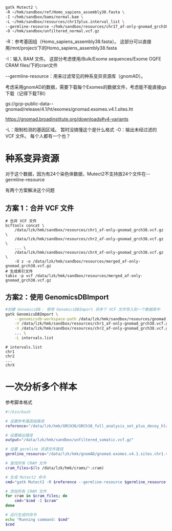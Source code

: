 ``` bash 
gatk Mutect2 \
-R ~/hmk/sandbox/ref/Homo_sapiens_assembly38.fasta \
-I ~/hmk/sandbox/bams/normal.bam \
-L ~/hmk/sandbox/resources/chr17plus.interval_list \
--germline-resource ~/hmk/sandbox/resources/chr17_af-only-gnomad_grch38.vcf.gz \
-O ~/hmk/sandbox/unfiltered_normal.vcf.gz
```

-R：参考基因组（Homo_sapiens_assembly38.fasta）。  这部分可以直接用/mnt/project/下的Homo_sapiens_assembly38.fasta

-I：输入 BAM 文件。  这部分考虑使用/Bulk/Exome sequences/Exome OQFE CRAM files/下的cran文件

--germline-resource：用来过滤常见的种系变异资源库（gnomAD）。

考虑采用gnomAD的数据，需要下载每个Exomes的数据文件，考虑能不能直接gs下载（记得下载TBI）

gs://gcp-public-data--gnomad/release/4.1/ht/exomes/gnomad.exomes.v4.1.sites.ht

https://gnomad.broadinstitute.org/downloads#v4-variants

-L：限制检测的基因区域。 暂时没搞懂这个是什么格式
-O：输出未经过滤的 VCF 文件。 每个人都有一个也？



# 种系变异资源
对于这个数据，因为有24个染色体数据，Mutect2不支持放24个文件在--germline-resource

有两个方案解决这个问题
## 方案 1：合并 VCF 文件
```
# 合并 VCF 文件
bcftools concat \
    /data/lzk/hmk/sandbox/resources/chr1_af-only-gnomad_grch38.vcf.gz \
    /data/lzk/hmk/sandbox/resources/chr2_af-only-gnomad_grch38.vcf.gz \
    ... \
    /data/lzk/hmk/sandbox/resources/chrX_af-only-gnomad_grch38.vcf.gz \
    -O z -o /data/lzk/hmk/sandbox/resources/merged_af-only-gnomad_grch38.vcf.gz
# 生成索引文件
tabix -p vcf /data/lzk/hmk/sandbox/resources/merged_af-only-gnomad_grch38.vcf.gz

```

## 方案2：使用 GenomicsDBImport
``` bash
#创建 GenomicsDB： 使用 GenomicsDBImport 将多个 VCF 文件导入到一个数据库中
gatk GenomicsDBImport \
    --genomicsdb-workspace-path /data/lzk/hmk/sandbox/resources/gnomad_db \
    -V /data/lzk/hmk/sandbox/resources/chr1_af-only-gnomad_grch38.vcf.gz \
    -V /data/lzk/hmk/sandbox/resources/chr2_af-only-gnomad_grch38.vcf.gz \
    ... \
    -L intervals.list
```
```
# intervals.list
chr1
chr2
...
chrX
```




# 一次分析多个样本

参考脚本格式
``` bash 
#!/bin/bash

# 设置参考基因组路径
reference="/data/lzk/hmk/GRCH38/GRCh38_full_analysis_set_plus_decoy_hla.fa"

# 设置输出路径
output="/data/lzk/hmk/sandbox/unfiltered_somatic.vcf.gz"

# 设置 germline 资源文件路径
germline_resource="/data/lzk/hmk/gnomAD/gnomad.exomes.v4.1.sites.chr1.vcf.bgz"

# 查找所有 CRAM 文件
cram_files=$(ls /data/lzk/hmk/crams/*.cram)

# 生成 Mutect2 命令
cmd="gatk Mutect2 -R $reference --germline-resource $germline_resource -O $output"

# 添加所有 CRAM 文件
for cram in $cram_files; do
    cmd="$cmd -I $cram"
done

# 运行生成的命令
echo "Running command: $cmd"
$cmd

```






